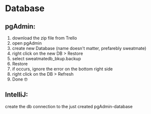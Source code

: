 # Database
## pgAdmin:
1. download the zip file from Trello
2. open pgAdmin
3. create new Database (name doesn't matter, prefarebly sweatmate)
4. right click on the new DB > Restore
5. select sweatmatedb_bkup.backup
6. Restore
7. if occurs, ignore the error on the bottom right side
8. right click on the DB > Refresh
9. Done 🤓


## IntelliJ:
create the db connection to the just created pgAdmin-database

